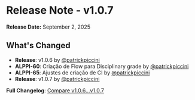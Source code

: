 # Release Note - v1.0.7  
**Release Date:** September 2, 2025  

## What's Changed  

* **Release**: v1.0.6 by [@patrickpiccini](https://github.com/AlppiTechnology/AlppiSystem/pull/50)  
* **ALPPI-60**: Criação de Flow para Disciplinary grade by [@patrickpiccini](https://github.com/AlppiTechnology/AlppiSystem/pull/51)  
* **ALPPI-65**: Ajustes de criação de CI by [@patrickpiccini](https://github.com/AlppiTechnology/AlppiSystem/pull/52)  
* **Release**: v1.0.7 by [@patrickpiccini](https://github.com/AlppiTechnology/AlppiSystem/pull/53)  

**Full Changelog**: [Compare v1.0.6...v1.0.7](https://github.com/AlppiTechnology/AlppiSystem/compare/v1.0.6...v1.0.7)  
